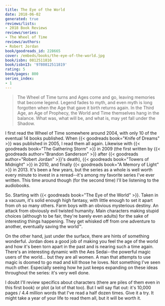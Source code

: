 ```yaml
---
title: The Eye of the World
date: 2018-06-02
generated: true
reviews/lists:
- 2018 Book Reviews
reviews/series:
- The Wheel of Time
reviews/authors:
- Robert Jordan
book/goodreads_id: 228665
cover: /embeds/books/the-eye-of-the-world.jpg
book/isbn: 0812511816
book/isbn13: '9780812511819'
rating: 5
book/pages: 800
series_index:
- 1
---
```

> The Wheel of Time turns and Ages come and go, leaving memories that become legend. Legend fades to myth, and even myth is long forgotten when the Age that gave it birth returns again. In the Third Age, an Age of Prophecy, the World and Time themselves hang in the balance. What was, what will be, and what is, may yet fall under the Shadow.

I first read the Wheel of Time somewhere around 2004, with only 10 of the eventual 14 books published. When {{< goodreads book="Knife of Dreams" >}} was published in 2005, I read them all again. Likewise with {{< goodreads book="The Gathering Storm" >}} in 2009 (the first written by {{< goodreads author="Brandon Sanderson" >}} after {{< goodreads author="Robert Jordan" >}}'s death), {{< goodreads book="Towers of Midnight" >}} in 2010, and finally {{< goodreads book="A Memory of Light" >}} in 2013. It's been a few years, but the series as a whole is well worth every minute to invest in a reread--it's among my favorite series I've ever written. This time around though (for the second time) I'll be listening to the audiobooks.  

<!--more-->

So. Starting with {{< goodreads book="The Eye of the World" >}}. Taken in a vacuum, it's solid enough high fantasy, with little enough to set it apart from oh so many others. Farm boys with an obvious mysterious destiny. An attack from obviously evil twisted humanity. Main characters making stupid choices (although to be fair, they're barely even adults) for the sake of interesting things happening. They get whisked off from one adventure to another, eventually saving the world™.  

On the other hand, just under the surface, there are hints of something wonderful. Jordan does a good job of making you feel the age of the world and how it's been torn apart in the past and is nearing such a time again. There's an interesting dynamic with the Aes Sedai--the powerful magic users of the world... but they are all women. A man that attempts to use magic is doomed to go mad and kill those he loves. Not something I've seen much other. Especially seeing how he just keeps expanding on these ideas throughout the series: it's very well done.  

I doubt I'll review specifics about characters (there are piles of them even in this first book) or plot (a lot of that too). But I will say flat out: it's 10,000 pages / 4.4 million words that I've read a half dozen times. Give it a try. It might take a year of your life to read them all, but it will be worth it.